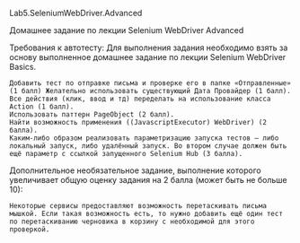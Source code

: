 Lab5.SeleniumWebDriver.Advanced

Домашнее задание по лекции Selenium WebDriver Advanced

Требования к автотесту: Для выполнения задания необходимо взять за основу выполненное домашнее задание по лекции Selenium WebDriver Basics.

    Добавить тест по отправке письма и проверке его в папке «Отправленные» (1 балл) Желательно использовать существующий Дата Провайдер (1 балл).
    Все действия (клик, ввод и тд) переделать на использование класса Action (1 балл).
    Использовать паттерн PageObject (2 балл).
    Найти возможность применения ((JavascriptExecutor) WebDriver) (2 балла).
    Каким-либо образом реализовать параметризацию запуска тестов – либо локальный запуск, либо удалённый запуск. Во втором случае должен быть ещё параметр с ссылкой запущенного Selenium Hub (3 балла).

Дополнительное необязательное задание, выполнение которого увеличивает общую оценку задания на 2 балла (может быть не больше 10):

    Некоторые сервисы предоставляют возможность перетаскивать письма мышкой. Если такая возможность есть, то нужно добавить ещё один тест по перетаскиванию черновика в корзину с необходимой для этого проверкой.

